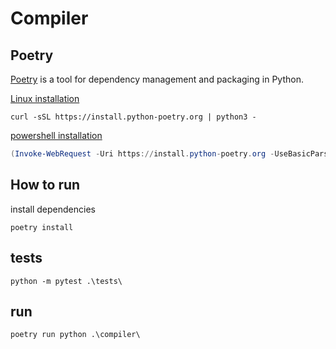 # Compiler

## Poetry

[Poetry](https://python-poetry.org/docs/#installation) is a tool for dependency management and packaging in Python.

[Linux installation](https://python-poetry.org/docs/#installation)

```shell
curl -sSL https://install.python-poetry.org | python3 -
```

[powershell installation](https://python-poetry.org/docs/#installation)

```powershell
(Invoke-WebRequest -Uri https://install.python-poetry.org -UseBasicParsing).Content | py -
```

## How to run

install dependencies

```shell
poetry install
```

## tests

```shell
python -m pytest .\tests\
```

## run

```shell
poetry run python .\compiler\
```
